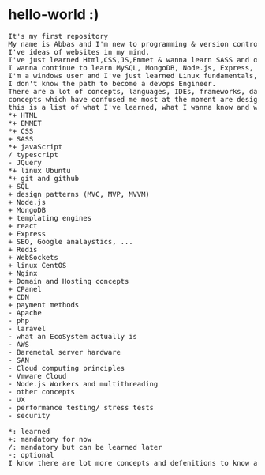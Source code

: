 # hello-world :)
<pre>
It's my first repository
My name is Abbas and I'm new to programming & version control systems like github.
I've ideas of websites in my mind.
I've just learned Html,CSS,JS,Emmet & wanna learn SASS and other necessary stuff for frontend
I wanna continue to learn MySQL, MongoDB, Node.js, Express, Redis,... for backend
I'm a windows user and I've just learned Linux fundamentals, simple commands, main administrative tasks and some server administrative tasks.
I don't know the path to become a devops Engineer.
There are a lot of concepts, languages, IDEs, frameworks, database management softwares, caching softwares, and most importantly design patterns like MVC, MVP , MVVM which have confused me a lot :(
concepts which have confused me most at the moment are design patterns, licenses, team management apps and environments that I've no idea of them.
this is a list of what I've learned, what I wanna know and what I wanna learn:
*+ HTML
*+ EMMET
*+ CSS
+ SASS
*+ javaScript
/ typescript
- JQuery
*+ linux Ubuntu
*+ git and github
+ SQL
+ design patterns (MVC, MVP, MVVM)
+ Node.js
+ MongoDB
+ templating engines
+ react
+ Express
+ SEO, Google analaystics, ...
+ Redis
+ WebSockets
+ linux CentOS
+ Nginx
+ Domain and Hosting concepts
+ CPanel
+ CDN
+ payment methods
- Apache
- php
- laravel
- what an EcoSystem actually is
- AWS
- Baremetal server hardware
- SAN
- Cloud computing principles
- Vmware Cloud
- Node.js Workers and multithreading
- other concepts
- UX
- performance testing/ stress tests
- security

*: learned
+: mandatory for now
/: mandatory but can be learned later
-: optional
I know there are lot more concepts and defenitions to know about & to learn but I'm confused which are completely necessary.
</pre>
